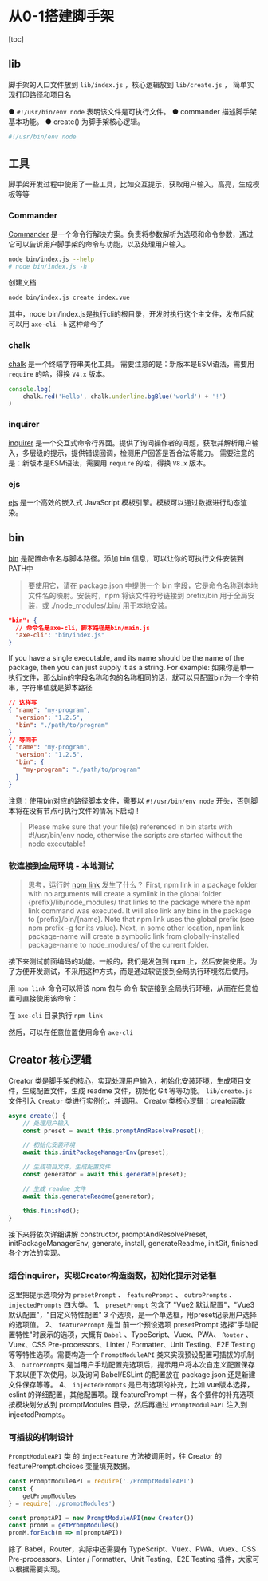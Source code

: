 # 从0-1搭建脚手架

[toc]

<!-- 名称
axe-cli
kuafu-cli
pangu-cli
nvwa-cli
fuxi-cli 
axe-pangu-cli
-->

## lib

脚手架的入口文件放到 `lib/index.js` ，核心逻辑放到 `lib/create.js` ， 简单实现打印路径和项目名

● `#!/usr/bin/env node` 表明该文件是可执行文件。
● commander 描述脚手架基本功能。
● create() 为脚手架核心逻辑。

```js
#!/usr/bin/env node
```

## 工具

脚手架开发过程中使用了一些工具，比如交互提示，获取用户输入，高亮，生成模板等等

### Commander

[Commander](https://github.com/tj/commander.js/blob/master/Readme_zh-CN.md) 是一个命令行解决方案。负责将参数解析为选项和命令参数，通过它可以告诉用户脚手架的命令与功能，以及处理用户输入。

```bash
node bin/index.js --help
# node bin/index.js -h
```

创建文档

```bash
node bin/index.js create index.vue
```

其中，node bin/index.js是执行cli的根目录，开发时执行这个主文件，发布后就可以用 `axe-cli -h` 这种命令了

### chalk

[chalk](https://github.com/chalk/chalk) 是一个终端字符串美化工具。
需要注意的是：新版本是ESM语法，需要用 `require` 的哈，得换 `V4.x` 版本。

```js
console.log(
    chalk.red('Hello', chalk.underline.bgBlue('world') + '!')
)
```

### inquirer

[inquirer](https://github.com/SBoudrias/Inquirer.js) 是一个交互式命令行界面。提供了询问操作者的问题，获取并解析用户输入，多层级的提示，提供错误回调，检测用户回答是否合法等能力。
需要注意的是：新版本是ESM语法，需要用 `require` 的哈，得换 `V8.x` 版本。

### ejs

[ejs](https://github.com/mde/ejs) 是一个高效的嵌入式 JavaScript 模板引擎。模板可以通过数据进行动态渲染。

## bin

[bin](https://docs.npmjs.com/cli/v6/configuring-npm/package-json#bin) 是配置命令名与脚本路径。添加 bin 信息，可以让你的可执行文件安装到PATH中

> 要使用它，请在 package.json 中提供一个 bin 字段，它是命令名称到本地文件名的映射。安装时，npm 将该文件符号链接到 prefix/bin 用于全局安装，或 ./node_modules/.bin/ 用于本地安装。

```json
"bin": {
  // 命令名是axe-cli，脚本路径是bin/main.js
  "axe-cli": "bin/index.js"
}
```

If you have a single executable, and its name should be the name of the package, then you can just supply it as a string. For example:
如果你是单一执行文件，那么bin的字段名称和包的名称相同的话，就可以只配置bin为一个字符串，字符串值就是脚本路径

```json
// 这样写
{ "name": "my-program",
  "version": "1.2.5",
  "bin": "./path/to/program" 
}
// 等同于
{ "name": "my-program",
  "version": "1.2.5",
  "bin": {
    "my-program": "./path/to/program"
  } 
}
```

注意：使用bin对应的路径脚本文件，需要以 `#!/usr/bin/env node` 开头，否则脚本将在没有节点可执行文件的情况下启动！

> Please make sure that your file(s) referenced in bin starts with #!/usr/bin/env node, otherwise the scripts are started without the node executable!

### 软连接到全局环境 - 本地测试

> 思考，运行时 [npm link](https://docs.npmjs.com/cli/v8/commands/npm-link)  发生了什么？
> First, npm link in a package folder with no arguments will create a symlink in the global folder {prefix}/lib/node_modules/<package> that links to the package where the npm link command was executed. It will also link any bins in the package to {prefix}/bin/{name}. Note that npm link uses the global prefix (see npm prefix -g for its value).
> Next, in some other location, npm link package-name will create a symbolic link from globally-installed package-name to node_modules/ of the current folder.

接下来测试前面编码的功能。一般的，我们是发包到 npm 上，然后安装使用。为了方便开发测试，不采用这种方式，而是通过软链接到全局执行环境然后使用。

用 `npm link` 命令可以将该 npm 包与 命令 软链接到全局执行环境，从而在任意位置可直接使用该命令：

在 `axe-cli` 目录执行 `npm link`

然后，可以在任意位置使用命令 `axe-cli`

## Creator 核心逻辑

Creator 类是脚手架的核心，实现处理用户输入，初始化安装环境，生成项目文件，生成配置文件，生成 readme 文件，初始化 Git 等等功能。
`lib/create.js` 文件引入 `Creator` 类进行实例化，并调用。
Creator类核心逻辑：create函数

```js
async create() {
    // 处理用户输入
    const preset = await this.promptAndResolvePreset();

    // 初始化安装环境
    await this.initPackageManagerEnv(preset);

    // 生成项目文件，生成配置文件
    const generator = await this.generate(preset);

    // 生成 readme 文件
    await this.generateReadme(generator);

    this.finished();
}
```

接下来将依次详细讲解 constructor, promptAndResolvePreset, initPackageManagerEnv, generate, install, generateReadme, initGit, finished 各个方法的实现。

### 结合inquirer，实现Creator构造函数，初始化提示对话框

这里把提示选项分为 `presetPrompt` 、 `featurePrompt` 、 `outroPrompts` 、 `injectedPrompts` 四大类。
1、 `presetPrompt` 包含了 "Vue2 默认配置"，"Vue3 默认配置"，"自定义特性配置" 3 个选项，是一个单选框，用preset记录用户选择的选项值。
2、 `featurePrompt` 是当 前一个预设选项 presetPrompt 选择"手动配置特性"时展示的选项，大概有 `Babel` 、TypeScript、Vuex、PWA、 `Router` 、Vuex、CSS Pre-processors、Linter / Formatter、Unit Testing、E2E Testing 等等特性选项。需要构造一个 `PromptModuleAPI` 类来实现预设配置可插拔的机制
3、 `outroPrompts` 是当用户手动配置完选项后，提示用户将本次自定义配置保存下来以便下次使用。以及询问 Babel/ESLint 的配置放在 package.json 还是新建文件保存等等。
4、 `injectedPrompts` 是已有选项的补充，比如 vue版本选择，eslint 的详细配置，其他配置项。跟 featurePrompt 一样，各个插件的补充选项按模块划分放到 promptModules 目录，然后再通过 `PromptModuleAPI` 注入到 injectedPrompts。

### 可插拔的机制设计

`PromptModuleAPI` 类 的 `injectFeature` 方法被调用时，往 Creator 的 featurePrompt.choices 变量填充数据。

```js
const PromptModuleAPI = require('./PromptModuleAPI')
const {
    getPrompModules
} = require('./promptModules')

const promptAPI = new PromptModuleAPI(new Creator())
const promM = getPrompModules()
promM.forEach(m => m(promptAPI))
```

除了 Babel，Router，实际中还需要有 TypeScript、Vuex、PWA、Vuex、CSS Pre-processors、Linter / Formatter、Unit Testing、E2E Testing 插件，大家可以根据需要实现。
